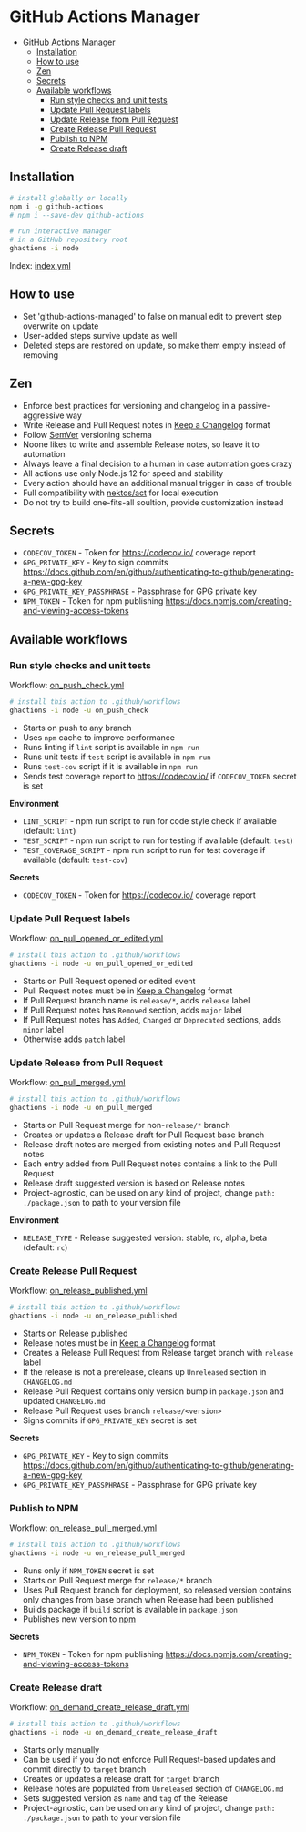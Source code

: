 # GitHub Actions Manager

- [GitHub Actions Manager](#github-actions-manager)
  - [Installation](#installation)
  - [How to use](#how-to-use)
  - [Zen](#zen)
  - [Secrets](#secrets)
  - [Available workflows](#available-workflows)
    - [Run style checks and unit tests](#run-style-checks-and-unit-tests)
    - [Update Pull Request labels](#update-pull-request-labels)
    - [Update Release from Pull Request](#update-release-from-pull-request)
    - [Create Release Pull Request](#create-release-pull-request)
    - [Publish to NPM](#publish-to-npm)
    - [Create Release draft](#create-release-draft)

## Installation

```bash
# install globally or locally
npm i -g github-actions
# npm i --save-dev github-actions

# run interactive manager
# in a GitHub repository root
ghactions -i node
```

Index: [index.yml](./index.yml)

## How to use
- Set 'github-actions-managed' to false on manual edit to prevent step overwrite on update
- User-added steps survive update as well
- Deleted steps are restored on update, so make them empty instead of removing

## Zen
- Enforce best practices for versioning and changelog in a passive-aggressive way
- Write Release and Pull Request notes in [Keep a Changelog](https://keepachangelog.com/en/1.0.0/) format
- Follow [SemVer](https://semver.org/) versioning schema
- Noone likes to write and assemble Release notes, so leave it to automation
- Always leave a final decision to a human in case automation goes crazy
- All actions use only Node.js 12 for speed and stability
- Every action should have an additional manual trigger in case of trouble
- Full compatibility with [nektos/act](https://github.com/nektos/act) for local execution
- Do not try to build one-fits-all soultion, provide customization instead

## Secrets
- `CODECOV_TOKEN` - Token for https://codecov.io/ coverage report
- `GPG_PRIVATE_KEY` - Key to sign commits https://docs.github.com/en/github/authenticating-to-github/generating-a-new-gpg-key
- `GPG_PRIVATE_KEY_PASSPHRASE` - Passphrase for GPG private key
- `NPM_TOKEN` - Token for npm publishing https://docs.npmjs.com/creating-and-viewing-access-tokens

## Available workflows
### Run style checks and unit tests
Workflow: [on_push_check.yml](./on_push_check.yml)

```bash
# install this action to .github/workflows
ghactions -i node -u on_push_check
```

- Starts on push to any branch
- Uses `npm` cache to improve performance
- Runs linting if `lint` script is available in `npm run`
- Runs unit tests if `test` script is available in `npm run`
- Runs `test-cov` script if it is available in `npm run`
- Sends test coverage report to https://codecov.io/ if `CODECOV_TOKEN` secret is set

**Environment**

- `LINT_SCRIPT` - npm run script to run for code style check if available (default: `lint`)
- `TEST_SCRIPT` - npm run script to run for testing if available (default: `test`)
- `TEST_COVERAGE_SCRIPT` - npm run script to run for test coverage if available (default: `test-cov`)

**Secrets**

- `CODECOV_TOKEN` - Token for https://codecov.io/ coverage report


### Update Pull Request labels
Workflow: [on_pull_opened_or_edited.yml](./on_pull_opened_or_edited.yml)

```bash
# install this action to .github/workflows
ghactions -i node -u on_pull_opened_or_edited
```

- Starts on Pull Request opened or edited event
- Pull Request notes must be in [Keep a Changelog](https://keepachangelog.com/en/1.0.0/) format
- If Pull Request branch name is `release/*`, adds `release` label
- If Pull Request notes has `Removed` section, adds `major` label
- If Pull Request notes has `Added`, `Changed` or `Deprecated` sections, adds `minor` label
- Otherwise adds `patch` label


### Update Release from Pull Request
Workflow: [on_pull_merged.yml](./on_pull_merged.yml)

```bash
# install this action to .github/workflows
ghactions -i node -u on_pull_merged
```

- Starts on Pull Request merge for non-`release/*` branch
- Creates or updates a Release draft for Pull Request base branch
- Release draft notes are merged from existing notes and Pull Request notes
- Each entry added from Pull Request notes contains a link to the Pull Request
- Release draft suggested version is based on Release notes
- Project-agnostic, can be used on any kind of project, change `path: ./package.json` to path to your version file

**Environment**

- `RELEASE_TYPE` - Release suggested version: stable, rc, alpha, beta (default: `rc`)


### Create Release Pull Request
Workflow: [on_release_published.yml](./on_release_published.yml)

```bash
# install this action to .github/workflows
ghactions -i node -u on_release_published
```

- Starts on Release published
- Release notes must be in [Keep a Changelog](https://keepachangelog.com/en/1.0.0/) format
- Creates a Release Pull Request from Release target branch with `release` label
- If the release is not a prerelease, cleans up `Unreleased` section in `CHANGELOG.md`
- Release Pull Request contains only version bump in `package.json` and updated `CHANGELOG.md`
- Release Pull Request uses branch `release/<version>`
- Signs commits if `GPG_PRIVATE_KEY` secret is set

**Secrets**

- `GPG_PRIVATE_KEY` - Key to sign commits https://docs.github.com/en/github/authenticating-to-github/generating-a-new-gpg-key
- `GPG_PRIVATE_KEY_PASSPHRASE` - Passphrase for GPG private key


### Publish to NPM
Workflow: [on_release_pull_merged.yml](./on_release_pull_merged.yml)

```bash
# install this action to .github/workflows
ghactions -i node -u on_release_pull_merged
```

- Runs only if `NPM_TOKEN` secret is set
- Starts on Pull Request merge for `release/*` branch
- Uses Pull Request branch for deployment, so released version contains only changes
  from base branch when Release had been published
- Builds package if `build` script is available in `package.json`
- Publishes new version to [npm](https://www.npmjs.com/)

**Secrets**

- `NPM_TOKEN` - Token for npm publishing https://docs.npmjs.com/creating-and-viewing-access-tokens


### Create Release draft
Workflow: [on_demand_create_release_draft.yml](./on_demand_create_release_draft.yml)

```bash
# install this action to .github/workflows
ghactions -i node -u on_demand_create_release_draft
```

- Starts only manually
- Can be used if you do not enforce Pull Request-based updates and commit directly to `target` branch
- Creates or updates a release draft for `target` branch
- Release notes are populated from `Unreleased` section of `CHANGELOG.md`
- Sets suggested version as `name` and `tag` of the Release
- Project-agnostic, can be used on any kind of project, change `path: ./package.json` to path to your version file
